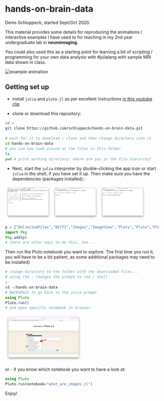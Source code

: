 # hands-on-brain-data

Denis Schluppeck, started Sept/Oct 2020.

This material provides some details for reproducing the animations / interactive examples I have used to for teaching in my 2nd year undergraduate lab in **neuroimaging**. 

You could also used this as a starting point for learning a bit of scripting / programming for your  own data analysis with #julialang with sample MRI data shown in class.

<img src="julia-gif.gif" alt="example animation"> 

## Getting set up

- install `julia` and `pluto.jl` as per excellent instructions [in this youtube clip](https://www.youtube.com/watch?v=OOjKEgbt8AI&list=PLP8iPy9hna6Q2Kr16aWPOKE0dz9OnsnIJ&index=21&t=204s)

- clone or download this repository:
```bash
cd ~
git clone https://github.com/schluppeck/hands-on-brain-data.git

# wait for it to download / clone and then change directory into it
cd hands-on-brain-data
# you can now look around at the files in this folder
ls
pwd # print working directory: where are you in the file hierarchy?
```

- Next, start the `julia` interpreter by double-clicking the app icon or start `julia` in the shell, if you have set it up. Then make sure you have the dependencies (packages installed).:

<img src="./julia.png" width="30%"/> <img src="./julia-shell.png" width="30%"/>  <img src="./julia-cd.png" width="30%"/>


```julia
p = ["DelimitedFiles","NIfTI","Images","ImageView","Plots","Pluto","PlutoUI"]
import Pkg
Pkg.add(p)
# there are other ways to do this, too...
```

Then run the Pluto notebook you want to explore. The first time you run it, you will have to be a bit patient, as some additional packages may need to be installed)

```julia
# change directory to the folder with the downloaded files...
# using the ; changes the prompt to red / shell
;  
cd ~/hands-on-brain-data
# BACKSPACE to go back to the julia prompt
using Pluto
Pluto.run()
# and open specific notebook in browser
```

<img src="./pluto-notebook.png" width="50%"/>

or - if you know which notebook you want to have a look at:

```julia
using Pluto
Pluto.run(notebook="what_are_images.jl")
```

Enjoy!